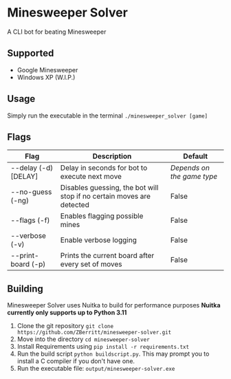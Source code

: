 # Minesweeper Solver
A CLI bot for beating Minesweeper

## Supported
- Google Minesweeper
- Windows XP (W.I.P.)

## Usage
Simply run the executable in the terminal `./minesweeper_solver [game]`

## Flags
| **Flag**             | **Description**                                                       | **Default**                |
|----------------------|-----------------------------------------------------------------------|----------------------------|
| --delay (-d) [DELAY] | Delay in seconds for bot to execute next move                         | _Depends on the game type_ |
| --no-guess (-ng)     | Disables guessing, the bot will stop if no certain moves are detected | False                      |
| --flags (-f)         | Enables flagging possible mines                                       | False                      |
| --verbose (-v)       | Enable verbose logging                                                | False                      |
| --print-board (-p)   | Prints the current board after every set of moves                     | False                      |

## Building
Minesweeper Solver uses Nuitka to build for performance purposes **Nuitka currently only supports up to Python 3.11**

1. Clone the git repository `git clone https://github.com/ZBerritt/minesweeper-solver.git`
2. Move into the directory `cd minesweeper-solver`
3. Install Requirements using `pip install -r requirements.txt`
4. Run the build script `python buildscript.py`. This may prompt you to install a C compiler if you don't have one.
5. Run the executable file: `output/minesweeper-solver.exe`



